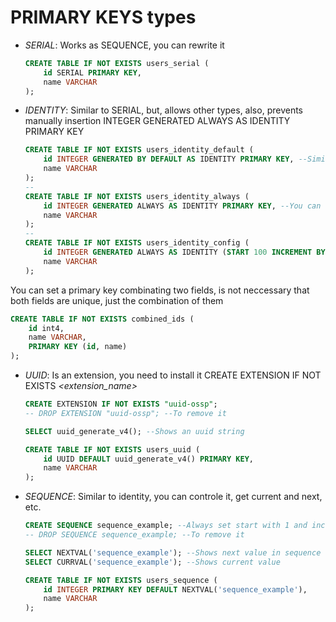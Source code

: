 # PRIMARY KEYS types

- _SERIAL_: Works as SEQUENCE, you can rewrite it

  ```sql
  CREATE TABLE IF NOT EXISTS users_serial (
      id SERIAL PRIMARY KEY,
      name VARCHAR
  );
  ```

- _IDENTITY_: Similar to SERIAL, but, allows other types, also, prevents manually insertion INTEGER GENERATED ALWAYS AS IDENTITY PRIMARY KEY

  ```sql
  CREATE TABLE IF NOT EXISTS users_identity_default (
      id INTEGER GENERATED BY DEFAULT AS IDENTITY PRIMARY KEY, --Similar to Serial, you can insert it manually
      name VARCHAR
  );
  --
  CREATE TABLE IF NOT EXISTS users_identity_always (
      id INTEGER GENERATED ALWAYS AS IDENTITY PRIMARY KEY, --You can not insert it manually
      name VARCHAR
  );
  --
  CREATE TABLE IF NOT EXISTS users_identity_config (
      id INTEGER GENERATED ALWAYS AS IDENTITY (START 100 INCREMENT BY 3) PRIMARY KEY, --You can not insert it manually and sets the start and increments
      name VARCHAR
  );
  ```

You can set a primary key combinating two fields, is not neccessary that both fields are unique, just the combination of them

```sql
CREATE TABLE IF NOT EXISTS combined_ids (
    id int4,
    name VARCHAR,
    PRIMARY KEY (id, name)
);
```

- _UUID_: Is an extension, you need to install it CREATE EXTENSION IF NOT EXISTS _<extension_name>_

  ```sql
  CREATE EXTENSION IF NOT EXISTS "uuid-ossp";
  -- DROP EXTENSION "uuid-ossp"; --To remove it

  SELECT uuid_generate_v4(); --Shows an uuid string

  CREATE TABLE IF NOT EXISTS users_uuid (
      id UUID DEFAULT uuid_generate_v4() PRIMARY KEY,
      name VARCHAR
  );
  ```

- _SEQUENCE_: Similar to identity, you can controle it, get current and next, etc.

  ```sql
  CREATE SEQUENCE sequence_example; --Always set start with 1 and increments by 1
  -- DROP SEQUENCE sequence_example; --To remove it

  SELECT NEXTVAL('sequence_example'); --Shows next value in sequence
  SELECT CURRVAL('sequence_example'); --Shows current value

  CREATE TABLE IF NOT EXISTS users_sequence (
      id INTEGER PRIMARY KEY DEFAULT NEXTVAL('sequence_example'),
      name VARCHAR
  );
  ```
